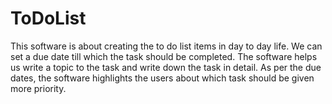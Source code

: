# ToDoList
This software is about creating the to do list items in day to day life. We can set a due date till which the task should be completed.
The software helps us write a topic to the task and write down the task in detail.
As per the due dates, the software highlights the users about which task should be given more priority.
